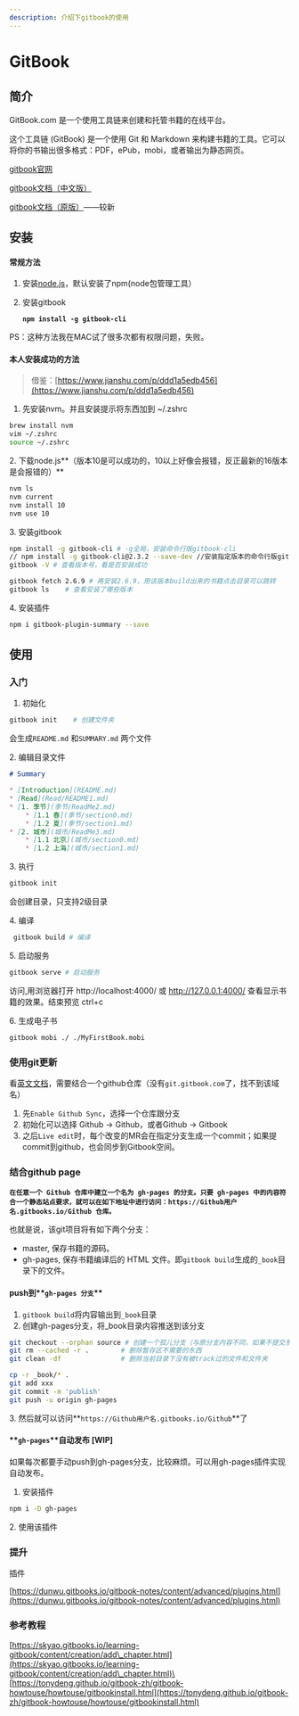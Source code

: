 ```yaml
---
description: 介绍下gitbook的使用
---
```


# GitBook

## 简介

GitBook.com 是一个使用工具链来创建和托管书籍的在线平台。

这个工具链 (GitBook) 是一个使用 Git 和 Markdown 来构建书籍的工具。它可以将你的书输出很多格式：PDF，ePub，mobi，或者输出为静态网页。

[gitbook官网](https://www.gitbook.com/)

[gitbook文档（中文版）](https://chrisniael.gitbooks.io/gitbook-documentation/content/)

[gitbook文档（原版）](https://docs.gitbook.com/integrations/git-sync/enabling-github-sync)——较新

## 安装

#### 常规方法

1. 安装[node.js](https://nodejs.org/en/)，默认安装了npm(node包管理工具）
2.  安装gitbook&#x20;

    <pre class="language-rust"><code class="lang-rust"><strong>npm install -g gitbook-cli</strong></code></pre>

PS：这种方法我在MAC试了很多次都有权限问题，失败。

#### 本人安装成功的方法

> 借鉴：[https://www.jianshu.com/p/ddd1a5edb456](https://www.jianshu.com/p/ddd1a5edb456)

1. 先安装nvm。并且安装提示将东西加到 \~/.zshrc

```bash
brew install nvm
vim ~/.zshrc
source ~/.zshrc
```

2\. 下载node.js**（版本10是可以成功的，10以上好像会报错，反正最新的16版本是会报错的）**

```bash
nvm ls
nvm current
nvm install 10
nvm use 10
```

3\. 安装gitbook

```bash
npm install -g gitbook-cli # -g全局，安装命令行版gitbook-cli
// npm install -g gitbook-cli@2.3.2 --save-dev //安装指定版本的命令行版gitbook-cli
gitbook -V # 查看版本号，看是否安装成功

gitbook fetch 2.6.9 # 再安装2.6.9，用该版本build出来的书籍点击目录可以跳转
gitbook ls    # 查看安装了哪些版本
```

4\. 安装插件

```bash
npm i gitbook-plugin-summary --save 
```

## 使用

### 入门

1. 初始化

```bash
gitbook init    # 创建文件夹
```

会生成`README.md` 和`SUMMARY.md` 两个文件

2\. 编辑目录文件

```markdown
# Summary

* [Introduction](README.md)
* [Read](Read/README1.md)
* [1. 季节](季节/ReadMe2.md)
    * [1.1 春](季节/section0.md)
    * [1.2 夏](季节/section1.md)
* [2. 城市](城市/ReadMe3.md)
    * [1.1 北京](城市/section0.md)
    * [1.2 上海](城市/section1.md)
```

3\. 执行

```bash
gitbook init
```

会创建目录，只支持2级目录

4\. 编译

```bash
 gitbook build # 编译
```

5\. 启动服务

```bash
gitbook serve # 启动服务
```

访问,用浏览器打开 http://localhost:4000/ 或 http://127.0.0.1:4000/ 查看显示书籍的效果。结束预览 ctrl+c

6\. 生成电子书

```bash
gitbook mobi ./ ./MyFirstBook.mobi
```

### 使用git更新

看[英文文档](https://docs.gitbook.com/integrations/git-sync)，需要结合一个github仓库（没有`git.gitbook.com`了，找不到该域名）

1. 先`Enable Github Sync`，选择一个仓库跟分支
2. 初始化可以选择 Github -> Github，或者Github -> Gitbook
3. 之后`Live edit`时，每个改变的MR会在指定分支生成一个commit；如果提commit到github，也会同步到Gitbook空间。

### 结合github page

**`在任意一个 Github 仓库中建立一个名为 gh-pages 的分支。只要 gh-pages 中的内容符合一个静态站点要求，就可以在如下地址中进行访问：https://Github用户名.gitbooks.io/Github 仓库。`**

也就是说，该git项目将有如下两个分支：

* master, 保存书籍的源码。
* gh-pages, 保存书籍编译后的 HTML 文件。即`gitbook build`生成的`_book`目录下的文件。

#### push到**`gh-pages 分支`**

1. `gitbook build`将内容输出到`_book`目录
2. 创建gh-pages分支，将\_book目录内容推送到该分支

```bash
git checkout --orphan source # 创建一个孤儿分支（与原分支内容不同，如果不提交东西，这个分支实际上没有创建）
git rm --cached -r .        # 删除暂存区不需要的东西
git clean -df               # 删除当前目录下没有被track过的文件和文件夹

cp -r _book/* .
git add xxx
git commit -m 'publish'
git push -u origin gh-pages
```

3\. 然后就可以访问**`https://Github用户名.gitbooks.io/Github`**了

#### **`gh-pages`**自动发布 \[WIP]

如果每次都要手动push到gh-pages分支，比较麻烦。可以用gh-pages插件实现自动发布。

1. 安装插件

```bash
npm i -D gh-pages
```

2\. 使用该插件

### 提升

插件

[https://dunwu.gitbooks.io/gitbook-notes/content/advanced/plugins.html](https://dunwu.gitbooks.io/gitbook-notes/content/advanced/plugins.html)

### 参考教程

[https://skyao.gitbooks.io/learning-gitbook/content/creation/add\_chapter.html](https://skyao.gitbooks.io/learning-gitbook/content/creation/add\_chapter.html)\
[https://tonydeng.github.io/gitbook-zh/gitbook-howtouse/howtouse/gitbookinstall.html](https://tonydeng.github.io/gitbook-zh/gitbook-howtouse/howtouse/gitbookinstall.html)

